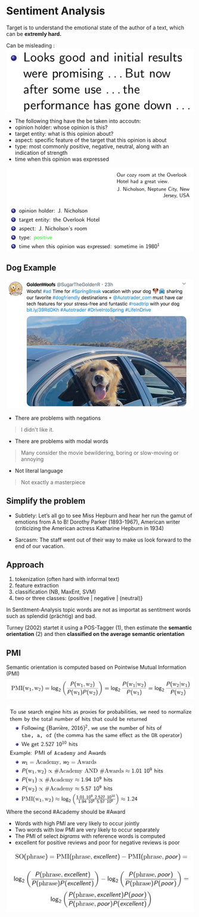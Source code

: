 # Sentiment Analysis


Target is to understand the emotional state of the author of a text, which can be **extremly hard.**

Can be misleading : 
![Missleading example using sentiment analysis](/assets/images/2022-03-10-10-47-08.png)

- The following thing have the be taken into accoutn:
- opinion holder: whose opinion is this?
- target entity: what is this opinion about?
- aspect: specific feature of the target that this opinion is about
- type: most commonly positive, negative, neutral, along with an indication of strength
- time when this opinion was expressed

![Example of entities](/assets/images/2022-03-10-10-49-51.png)

## Dog Example
![Dog Example](/assets/images/2022-03-10-10-51-35.png)

- There are problems with negations
> I didn't like it.
- There are problems with modal words
> Many consider the movie bewildering, boring or slow-moving or annoying
- Not literal language 
> Not exactly a masterpiece

## Simplify the problem 

- Subtlety: Let’s all go to see Miss Hepburn and hear her run the gamut of emotions from A to B! Dorothy Parker (1893-1967), American writer (criticizing the American actress Katharine Hepburn in 1934)

- Sarcasm: The staff went out of their way to make us look forward to
the end of our vacation.

## Approach
1. tokenization (often hard with informal text)
1. feature extraction
1. classification (NB, MaxEnt, SVM)
1. two or three classes: {positive | negative | (neutral)}

In Sentitment-Analysis topic words are not as importat as sentitment words such as splendid (prächtig) and bad.

Turney (2002) startet it using a POS-Tagger (1), then estimate the **semantic orientation** (2) and then **classified on the average semantic orientation**

## PMI
Semantic orientation is computed based on Pointwise Mutual Information (PMI)
![Probability calculation](/assets/images/2022-03-10-11-25-36.png)

![Calculation of the PMI](/assets/images/2022-03-10-11-28-52.png)
Where the second #Academy should be #Award

- Words with high PMI are very likely to occur jointly
- Two words with low PMI are very likely to occur separately
- The PMI of select _bigrams_ with reference words is computed
- excellent for positive reviews and poor for negative reviews is poor

![Phrase - PMI Calculation](/assets/images/2022-03-10-11-32-39.png)